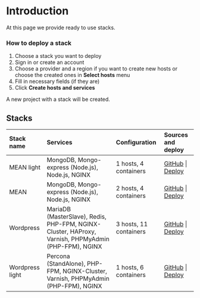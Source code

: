 # Introduction

At this page we provide ready to use stacks.

### How to deploy a stack

1. Choose a stack you want to deploy
2. Sign in or create an account
3. Choose a provider and a region if you want to create new hosts or choose the created ones in **Select hosts** menu
4. Fill in necessary fields (if they are)
5. Click **Create hosts and services**

A new project with a stack will be created.

## Stacks

| Stack name         |  Services  | Configuration | Sources and deploy |
| :-------------     | :-------------  | :-------------  |:------------- |
| MEAN light | MongoDB, Mongo-express (Node.js), Node.js, NGINX    | 1 hosts, 4 containers  | [GitHub](https://github.com/d2cio/mean-light-stack) \| [Deploy](https://panel.d2c.io/?import=https://github.com/d2cio/mean-light-stack/archive/master.zip)
| MEAN  | MongoDB, Mongo-express (Node.js), Node.js, NGINX    | 2 hosts, 4 containers  | [GitHub](https://github.com/d2cio/mean-stack) \| [Deploy](https://panel.d2c.io/?import=https://github.com/d2cio/mean-stack/archive/master.zip)
| Wordpress | MariaDB (MasterSlave), Redis, PHP-FPM, NGINX-Cluster, HAProxy, Varnish, PHPMyAdmin (PHP-FPM), NGINX   |  3 hosts, 11 containers |  [GitHub](https://github.com/d2cio/wordpress-scalable-stack) \| [Deploy](https://panel.d2c.io/?import=https://github.com/d2cio/wordpress-scalable-stack/archive/master.zip)
| Wordpress light | Percona (StandAlone), PHP-FPM, NGINX-Cluster, Varnish, PHPMyAdmin (PHP-FPM), NGINX   |  1 hosts, 6 containers |  [GitHub](https://github.com/d2cio/wordpress-scalable-light-stack) \| [Deploy](https://panel.d2c.io/?import=https://github.com/d2cio/wordpress-scalable-light-stack/archive/master.zip)


<!--
| Sentry             | [GitHub]()                 | Redis, PostgreSQL, Docker (web), Docker (Worker), Docker (Cron), NGINX                              | 1 host, 6 containers |-->
